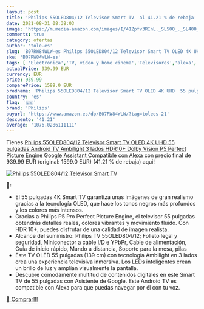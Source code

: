 ```yaml
---
layout: post
title: 'Philips 55OLED804/12 Televisor Smart TV  al 41.21 % de rebaja'
date: 2021-08-31 08:38:03
image: 'https://m.media-amazon.com/images/I/41Zpfv3RInL._SL500_._SL400_.jpg'
comments: true
category: ofertas
author: 'tole.es'
slug: 'B07RW84WLW-es Philips 55OLED804/12 Televisor Smart TV OLED 4K UHD 55...'
sku: 'B07RW84WLW-es'
tags: [ 'Electrónica','TV, vídeo y home cinema','Televisores','alexa','philips', ]
actualPrice: 939.99 EUR
currency: EUR
price: 939.99
comparePrice: 1599.0 EUR
prodname: 'Philips 55OLED804/12 Televisor Smart TV OLED 4K UHD  55 pulgadas  Android TV  Ambilight 3 lados  HDR10+  Dolby Vision  P5 Perfect Picture Engine  Google Assistant  Compatible con Alexa '
country: 'es'
flag: '🇪🇸'
brand: 'Philips'
buyurl: 'https://www.amazon.es/dp/B07RW84WLW/?tag=tolees-21'
descuento: '41.21'
average: '1076.0286111111'
---
```


Tienes [Philips 55OLED804/12 Televisor Smart TV OLED 4K UHD  55 pulgadas  Android TV  Ambilight 3 lados  HDR10+  Dolby Vision  P5 Perfect Picture Engine  Google Assistant  Compatible con Alexa ](https://www.amazon.es/dp/B07RW84WLW/?tag=tolees-21) con precio final de  939.99 EUR (original: 1599.0 EUR) (41.21 %  de rebaja) aqui!

[![Philips 55OLED804/12 Televisor Smart TV ](https://m.media-amazon.com/images/I/41Zpfv3RInL._SL500_._SL400_.jpg)](https://www.amazon.es/dp/B07RW84WLW/?tag=tolees-21)

🔎:

- El 55 pulgadas 4K Smart TV garantiza unas imágenes de gran realismo gracias a la tecnología OLED, que hace los tonos negros más profundos y los colores más intensos.
- Gracias a Philips P5 Pro Perfect Picture Engine, el televisor 55 pulgadas obtendrás detalles reales, colores vibrantes y movimiento fluido. Con HDR 10+, puedes disfrutar de una calidad de imagen realista.
- Alcance del suministro: Philips TV 55OLED804/12; Folleto legal y seguridad, Miniconector a cable I/D e YPbPr, Cable de alimentación, Guía de inicio rápido, Mando a distancia, Soporte para la mesa, pilas
- Este TV OLED 55 pulgadas (139 cm) con tecnología Ambilight en 3 lados crea una experiencia televisiva inmersiva. Los LEDs inteligentes crean un brillo de luz y amplían visualmente la pantalla.
- Descubre cómodamente multitud de contenidos digitales en este Smart TV de 55 pulgadas con Asistente de Google. Este Android TV es compatible con Alexa para que puedas navegar por él con tu voz.

[🛒 Comprar!!!](https://www.amazon.es/dp/B07RW84WLW/?tag=tolees-21)
